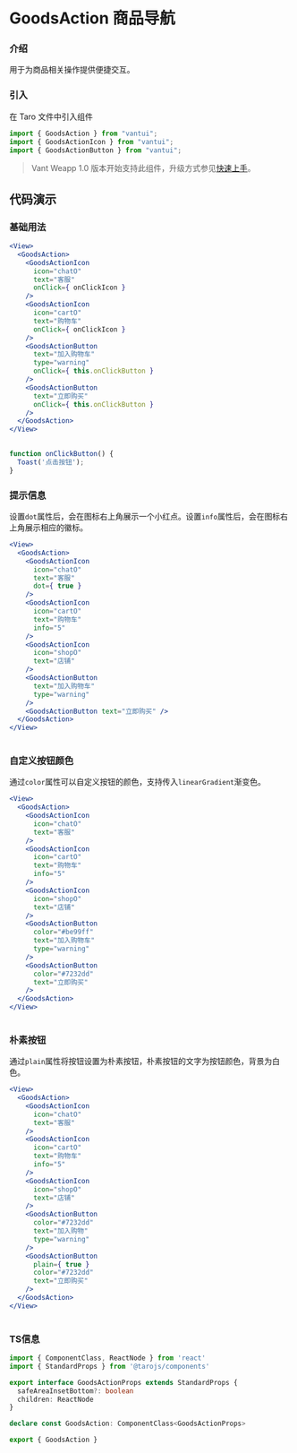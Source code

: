 # GoodsAction 商品导航

### 介绍

用于为商品相关操作提供便捷交互。

### 引入

在 Taro 文件中引入组件

```js
import { GoodsAction } from "vantui";
import { GoodsActionIcon } from "vantui";
import { GoodsActionButton } from "vantui"; 
```

> Vant Weapp 1.0 版本开始支持此组件，升级方式参见[快速上手](#/quickstart)。

## 代码演示

### 基础用法

```jsx
<View>
  <GoodsAction>
    <GoodsActionIcon
      icon="chatO"
      text="客服"
      onClick={ onClickIcon }
    />
    <GoodsActionIcon
      icon="cartO"
      text="购物车"
      onClick={ onClickIcon }
    />
    <GoodsActionButton
      text="加入购物车"
      type="warning"
      onClick={ this.onClickButton }
    />
    <GoodsActionButton
      text="立即购买"
      onClick={ this.onClickButton }
    />
  </GoodsAction>
</View>
 
```

```js
function onClickButton() {
  Toast('点击按钮');
} 
```

### 提示信息

设置`dot`属性后，会在图标右上角展示一个小红点。设置`info`属性后，会在图标右上角展示相应的徽标。

```jsx
<View>
  <GoodsAction>
    <GoodsActionIcon
      icon="chatO"
      text="客服"
      dot={ true }
    />
    <GoodsActionIcon
      icon="cartO"
      text="购物车"
      info="5"
    />
    <GoodsActionIcon
      icon="shopO"
      text="店铺"
    />
    <GoodsActionButton
      text="加入购物车"
      type="warning"
    />
    <GoodsActionButton text="立即购买" />
  </GoodsAction>
</View>
 
```

### 自定义按钮颜色

通过`color`属性可以自定义按钮的颜色，支持传入`linearGradient`渐变色。

```jsx
<View>
  <GoodsAction>
    <GoodsActionIcon
      icon="chatO"
      text="客服"
    />
    <GoodsActionIcon
      icon="cartO"
      text="购物车"
      info="5"
    />
    <GoodsActionIcon
      icon="shopO"
      text="店铺"
    />
    <GoodsActionButton
      color="#be99ff"
      text="加入购物车"
      type="warning"
    />
    <GoodsActionButton
      color="#7232dd"
      text="立即购买"
    />
  </GoodsAction>
</View>
 
```

### 朴素按钮

通过`plain`属性将按钮设置为朴素按钮，朴素按钮的文字为按钮颜色，背景为白色。

```jsx
<View>
  <GoodsAction>
    <GoodsActionIcon
      icon="chatO"
      text="客服"
    />
    <GoodsActionIcon
      icon="cartO"
      text="购物车"
      info="5"
    />
    <GoodsActionIcon
      icon="shopO"
      text="店铺"
    />
    <GoodsActionButton
      color="#7232dd"
      text="加入购物"
      type="warning"
    />
    <GoodsActionButton
      plain={ true }
      color="#7232dd"
      text="立即购买"
    />
  </GoodsAction>
</View>
 
```
### TS信息
```ts 
import { ComponentClass, ReactNode } from 'react'
import { StandardProps } from '@tarojs/components'

export interface GoodsActionProps extends StandardProps {
  safeAreaInsetBottom?: boolean
  children: ReactNode
}

declare const GoodsAction: ComponentClass<GoodsActionProps>

export { GoodsAction }
```
